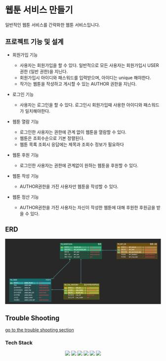 # 웹툰 서비스 만들기

일반적인 웹툰 서비스를 간략화한 웹툰 서비스입니다.

## 프로젝트 기능 및 설계
- 회원가입 기능
    - 사용자는 회원가입을 할 수 있다. 일반적으로 모든 사용자는 회원가입시 USER 권한 (일반 권한)을 지닌다.
    - 회원가입시 아이디와 패스워드를 입력받으며, 아이디는 unique 해야한다.
    - 작가는 웹툰을 작성하고 게시할 수 있는 AUTHOR 권한을 지닌다.

- 로그인 기능
    - 사용자는 로그인을 할 수 있다. 로그인시 회원가입때 사용한 아이디와 패스워드가 일치해야한다.

- 웹툰 열람 기능
    - 로그인한 사용자는 권한에 관계 없이 웹툰을 열람할 수 있다.
    - 웹툰은 조회수순으로 기본 정렬된다.
    - 웹툰 목록 조회시 응답에는 제목과 조회수 정보가 필요하다
- 웹툰 후원 기능
  - 로그인한 사용자는 권한에 관계없이 원하는 웹툰을 후원할 수 있다.

- 웹툰 작성 기능
    - AUTHOR권한을 가진 사용자만 웹툰을 작성할 수 있다.

- 웹툰 정산 기능
  - AUTHOR권한을 가진 사용자는 자신이 작성한 웹툰에 대해 후원한 후원금을 받을 수 있다.

## ERD
![ERD](doc/img/WebToonProject.png)

## Trouble Shooting
[go to the trouble shooting section](doc/TROUBLE_SHOOTING.md)

### Tech Stack
<div align=center> 
  <img src="https://img.shields.io/badge/java-007396?style=for-the-badge&logo=java&logoColor=white"> 
  <img src="https://img.shields.io/badge/spring-6DB33F?style=for-the-badge&logo=spring&logoColor=white">
  <img src="https://img.shields.io/badge/Amazon AWS-232F3E?style=for-the-badge&logo=amazonaws&logoColor=white"/>
  <img src="https://img.shields.io/badge/mysql-4479A1?style=for-the-badge&logo=mysql&logoColor=white"> 
  <img src="https://img.shields.io/badge/git-F05032?style=for-the-badge&logo=git&logoColor=white">
  <img src="https://img.shields.io/badge/Docker-2496ED?style=for-the-badge&logo=Docker&logoColor=white"/>
</div>